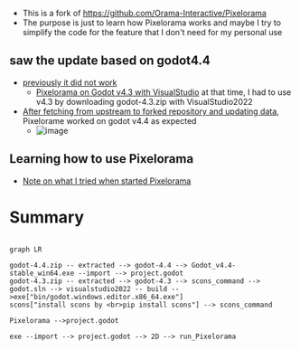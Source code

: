 * This is a fork of https://github.com/Orama-Interactive/Pixelorama
* The purpose is just to learn how Pixelorama works and maybe I try to simplify the code for the feature that I don't need for my personal use

## saw the update based on godot4.4
* [previously it did not work](https://github.com/jamad/Pixelorama/wiki/Old-info#first-tested-to-open-the-file-in-v44)
  *   [Pixelorama on Godot v4.3 with VisualStudio](https://github.com/jamad/Pixelorama/wiki/Pixelorama-on-Godot-v4.3-with-VisualStudio) at that time, I had to use v4.3 by downloading godot-4.3.zip with VisualStudio2022 
* [After fetching from upstream to forked repository and updating data](https://github.com/jamad/Pixelorama/wiki/How-to-fetch-upstream-updates), Pixelorame worked on godot v4.4 as expected
  * ![image](https://github.com/user-attachments/assets/593d7546-46b7-4089-a679-921aa0ff76cb)

## Learning how to use Pixelorama
* [Note on what I tried when started Pixelorama](https://github.com/jamad/Pixelorama/wiki) 

# Summary

```mermaid

graph LR

godot-4.4.zip -- extracted --> godot-4.4 --> Godot_v4.4-stable_win64.exe --import --> project.godot
godot-4.3.zip -- extracted --> godot-4.3 --> scons_command -->  godot.sln --> visualstudio2022 -- build -->exe["bin/godot.windows.editor.x86_64.exe"]
scons["install scons by <br>pip install scons"] --> scons_command

Pixelorama -->project.godot

exe --import --> project.godot --> 2D --> run_Pixelorama 

```




